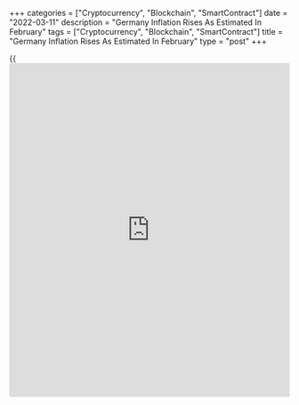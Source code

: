 +++
categories = ["Cryptocurrency", "Blockchain", "SmartContract"]
date = "2022-03-11"
description = "Germany Inflation Rises As Estimated In February"
tags = ["Cryptocurrency", "Blockchain", "SmartContract"]
title = "Germany Inflation Rises As Estimated In February"
type = "post"
+++

{{<iframe id="large-banner" src="https://www.bounty.group/#slide=6.0" width="100%" height="600" scrolling="no" style="border: 0px solid rgb(216, 221, 230); border-radius: 3px;">}}

Germany inflation accelerated in February, as initially estimated,
driven by energy prices, final results from the statistical office
Destatis showed on Friday.

Consumer price inflation rose to 5.1 percent in February from 4.9
percent in January. The rate matched the flash estimate published on
March 1.

"The effects of the Covid-19 pandemic are increasingly superimposed by
uncertainties related with the Russian attack on Ukraine," Georg Thiel,
President of the Federal Statistical Office, said.

"The current price increases, especially for mineral oil products, are
not yet reflected in the results for February 2022," Thiel said.

The increase in inflation during February was largely driven by the 22.5
percent increase in energy product prices. Food prices were up 5.3
percent. Meanwhile, clothing and footwear prices dropped 1.1 percent.

Excluding food and energy, consumer prices gained 3 percent in February.

On a monthly basis, consumer prices climbed 0.9 percent, in line with
estimate.

EU harmonized inflation accelerated to 5.5 percent in February from 5.1
percent in January. Month-on-month, the HICP gained 0.9 percent, the
same rate as seen in January. Both monthly and annual rates matched
preliminary estimate.

For comments and feedback [contact](https://www.playgroundfx.com/contact/): editorial@rtt[news](https://www.letsplayfx.com/blog/forex-news-website/).com

[Economic News][1]

 **What parts of the world are seeing the best (and worst) economic
performances lately? Click[here][2] to check out our [Econ Scorecard][2]
and find out! See up-to-the-moment [ranking](https://www.playgroundfx.com/blog/crypto-exchange-ranking/)s for the best and worst
performers in [GDP][3], [unemployment rate][4], [inflation][2] and much
more.**

   1. www.rtt[news](https://www.letsplayfx.com/blog/forex-news-website/).com/Content/EconomicNews.aspx
   2. www.rtt[news](https://www.letsplayfx.com/blog/forex-news-website/).com/economic-scorecard/world-rank/CPI/highest-performance.aspx
   3. www.rtt[news](https://www.letsplayfx.com/blog/forex-news-website/).com/economic-scorecard/world-rank/GDP/highest-performance.aspx
   4. www.rtt[news](https://www.letsplayfx.com/blog/forex-news-website/).com/economic-scorecard/world-rank/unemployment-rate/lowest-performance.aspx
